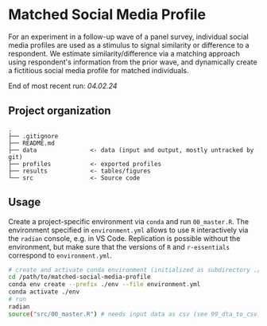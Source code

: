 # Matched Social Media Profile

For an experiment in a follow-up wave of a panel survey, individual social media profiles are used as a stimulus to signal similarity or difference to a respondent. We estimate similarity/difference via a matching approach using respondent's information from the prior wave, and dynamically create a fictitious social media profile for matched individuals.

End of most recent run: _04.02.24_

## Project organization

```
.
├── .gitignore
├── README.md
├── data               <- data (input and output, mostly untracked by git)
├── profiles           <- exported profiles
├── results            <- tables/figures
└── src                <- Source code
```

## Usage
Create a project-specific environment via `conda` and run `00_master.R`. The environment specified in `environment.yml` allows to use `R` interactively via the `radian` console, e.g. in VS Code. Replication is possible without the environment, but make sure that the versions of `R` and `r-essentials` correspond to `environment.yml`.

```sh
# create and activate conda environment (initialized as subdirectory ./env)
cd /path/to/matched-social-media-profile
conda env create --prefix ./env --file environment.yml
conda activate ./env
# run
radian
source("src/00_master.R") # needs input data as csv (see 99_dta_to_csv.do)
```

